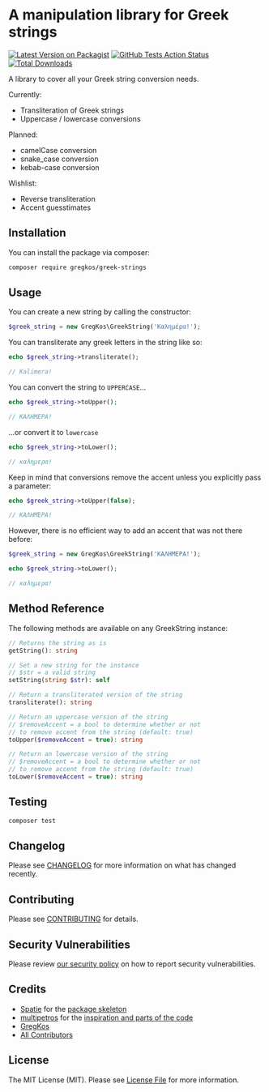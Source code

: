 # A manipulation library for Greek strings

[![Latest Version on Packagist](https://img.shields.io/packagist/v/gregkos/greek-strings.svg?style=flat-square)](https://packagist.org/packages/gregkos/greek-strings)
[![GitHub Tests Action Status](https://img.shields.io/github/workflow/status/gregkos/greek-strings/Tests?label=tests)](https://github.com/gregkos/greek-strings/actions?query=workflow%3ATests+branch%3Amaster)
[![Total Downloads](https://img.shields.io/packagist/dt/gregkos/greek-strings.svg?style=flat-square)](https://packagist.org/packages/gregkos/greek-strings)


A library to cover all your Greek string conversion needs.

Currently:
* Transliteration of Greek strings
* Uppercase / lowercase conversions

Planned:
* camelCase conversion
* snake_case conversion
* kebab-case conversion

Wishlist:
* Reverse transliteration
* Accent guesstimates

## Installation

You can install the package via composer:

```bash
composer require gregkos/greek-strings
```

## Usage

You can create a new string by calling the constructor:

```php
$greek_string = new GregKos\GreekString('Καλημέρα!');
```

You can transliterate any greek letters in the string like so:

```php
echo $greek_string->transliterate();

// Kalimera!
```

You can convert the string to `UPPERCASE`...

```php
echo $greek_string->toUpper();

// ΚΑΛΗΜΕΡΑ!
```

...or convert it to `lowercase`

```php
echo $greek_string->toLower();

// καλημερα!
```

Keep in mind that conversions remove the accent unless you explicitly pass a parameter:

```php
echo $greek_string->toUpper(false);

// ΚΑΛΗΜΈΡΑ!
```

However, there is no efficient way to add an accent that was not there before:

```php
$greek_string = new GregKos\GreekString('ΚΑΛΗΜΕΡΑ!');

echo $greek_string->toLower();

// καλημερα!
```

## Method Reference

The following methods are available on any GreekString instance:

```php
// Returns the string as is
getString(): string

// Set a new string for the instance
// $str = a valid string
setString(string $str): self

// Return a transliterated version of the string
transliterate(): string

// Return an uppercase version of the string
// $removeAccent = a bool to determine whether or not
// to remove accent from the string (default: true)
toUpper($removeAccent = true): string

// Return an lowercase version of the string
// $removeAccent = a bool to determine whether or not
// to remove accent from the string (default: true)
toLower($removeAccent = true): string
```

## Testing

```bash
composer test
```

## Changelog

Please see [CHANGELOG](CHANGELOG.md) for more information on what has changed recently.

## Contributing

Please see [CONTRIBUTING](.github/CONTRIBUTING.md) for details.

## Security Vulnerabilities

Please review [our security policy](../../security/policy) on how to report security vulnerabilities.

## Credits

- [Spatie](https://spatie.be) for the [package skeleton](https://github.com/spatie/package-skeleton-php)
- [multipetros](https://github.com/multipetros) for the [inspiration and parts of the code](https://github.com/multipetros/ElStr.class.php)
- [GregKos](https://github.com/gregkos)
- [All Contributors](../../contributors)

## License

The MIT License (MIT). Please see [License File](LICENSE.md) for more information.
